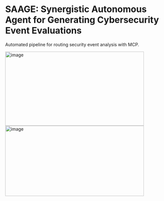 # SAAGE: Synergistic Autonomous Agent for Generating Cybersecurity Event Evaluations
Automated pipeline for routing security event analysis with MCP.

<img width="442" height="236" alt="image" src="https://github.com/user-attachments/assets/c865e1d9-8ae6-4648-af02-bd4d21984742" />
<img width="442" height="224" alt="image" src="https://github.com/user-attachments/assets/d0189e0f-3f19-410d-8986-f36adf65a47c" />
